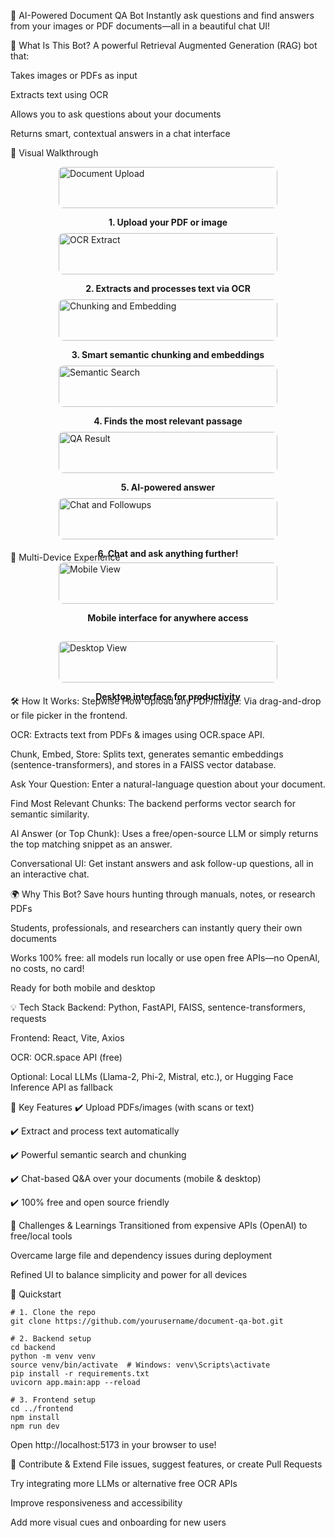 🤖 AI-Powered Document QA Bot
Instantly ask questions and find answers from your images or PDF documents—all in a beautiful chat UI!

🚀 What Is This Bot?
A powerful Retrieval Augmented Generation (RAG) bot that:

Takes images or PDFs as input

Extracts text using OCR

Allows you to ask questions about your documents

Returns smart, contextual answers in a chat interface

🎨 Visual Walkthrough
<div style="display: flex; flex-wrap: wrap; gap: 20px; justify-content: center;"> <div style="flex: 1 1 320px; max-width: 350px; margin-bottom: 20px;"> <img src="https://github.com/user-attachments/assets/10b91146-f22c-443c-85d4-a869452d8465" alt="Document Upload" style="width:100%; border-radius:8px;"> <p align="center"><b>1. Upload your PDF or image</b></p> </div> <div style="flex: 1 1 320px; max-width: 350px; margin-bottom: 20px;"> <img src="https://github.com/user-attachments/assets/e9739534-d090-40dd-a240-dfc5ae2d7143" alt="OCR Extract" style="width:100%; border-radius:8px;"> <p align="center"><b>2. Extracts and processes text via OCR</b></p> </div> <div style="flex: 1 1 320px; max-width: 350px; margin-bottom: 20px;"> <img src="https://github.com/user-attachments/assets/19a379d7-8209-42d9-8a9c-ab78c57d29f4" alt="Chunking and Embedding" style="width:100%; border-radius:8px;"> <p align="center"><b>3. Smart semantic chunking and embeddings</b></p> </div> <div style="flex: 1 1 320px; max-width: 350px; margin-bottom: 20px;"> <img src="https://github.com/user-attachments/assets/5cc770ba-9efc-49d1-b595-db0840f4cbba" alt="Semantic Search" style="width:100%; border-radius:8px;"> <p align="center"><b>4. Finds the most relevant passage</b></p> </div> <div style="flex: 1 1 320px; max-width: 350px; margin-bottom: 20px;"> <img src="https://github.com/user-attachments/assets/a26f5a23-7805-4f95-80a5-d7832ba9a20d" alt="QA Result" style="width:100%; border-radius:8px;"> <p align="center"><b>5. AI-powered answer</b></p> </div> <div style="flex: 1 1 320px; max-width: 350px; margin-bottom: 20px;"> <img src="https://github.com/user-attachments/assets/90f704d9-3cb6-4557-87af-fb01aeb13ae2" alt="Chat and Followups" style="width:100%; border-radius:8px;"> <p align="center"><b>6. Chat and ask anything further!</b></p> </div> </div>
📱 Multi-Device Experience
<div style="display: flex; flex-wrap: wrap; gap: 40px; justify-content: center;"> <div style="flex: 1 1 320px; max-width: 350px; margin-bottom: 20px;"> <img src="https://github.com/user-attachments/assets/16a3c20a-ffe0-475d-9900-9458975cd9cf" alt="Mobile View" style="width:100%; border-radius:8px;"> <p align="center"><b>Mobile interface for anywhere access</b></p> </div> <div style="flex: 1 1 320px; max-width: 350px; margin-bottom: 20px;"> <img src="https://github.com/user-attachments/assets/870c3994-bcc3-44a1-bee7-5a90f56f7cee" alt="Desktop View" style="width:100%; border-radius:8px;"> <p align="center"><b>Desktop interface for productivity</b></p> </div> </div>
🛠️ How It Works: Stepwise Flow
Upload any PDF/image: Via drag-and-drop or file picker in the frontend.

OCR: Extracts text from PDFs & images using OCR.space API.

Chunk, Embed, Store: Splits text, generates semantic embeddings (sentence-transformers), and stores in a FAISS vector database.

Ask Your Question: Enter a natural-language question about your document.

Find Most Relevant Chunks: The backend performs vector search for semantic similarity.

AI Answer (or Top Chunk): Uses a free/open-source LLM or simply returns the top matching snippet as an answer.

Conversational UI: Get instant answers and ask follow-up questions, all in an interactive chat.

🌍 Why This Bot?
Save hours hunting through manuals, notes, or research PDFs

Students, professionals, and researchers can instantly query their own documents

Works 100% free: all models run locally or use open free APIs—no OpenAI, no costs, no card!

Ready for both mobile and desktop

💡 Tech Stack
Backend: Python, FastAPI, FAISS, sentence-transformers, requests

Frontend: React, Vite, Axios

OCR: OCR.space API (free)

Optional: Local LLMs (Llama-2, Phi-2, Mistral, etc.), or Hugging Face Inference API as fallback

🧩 Key Features
✔️ Upload PDFs/images (with scans or text)

✔️ Extract and process text automatically

✔️ Powerful semantic search and chunking

✔️ Chat-based Q&A over your documents (mobile & desktop)

✔️ 100% free and open source friendly

🤔 Challenges & Learnings
Transitioned from expensive APIs (OpenAI) to free/local tools

Overcame large file and dependency issues during deployment

Refined UI to balance simplicity and power for all devices

🚦 Quickstart
```
# 1. Clone the repo
git clone https://github.com/yourusername/document-qa-bot.git

# 2. Backend setup
cd backend
python -m venv venv
source venv/bin/activate  # Windows: venv\Scripts\activate
pip install -r requirements.txt
uvicorn app.main:app --reload

# 3. Frontend setup
cd ../frontend
npm install
npm run dev
```
Open http://localhost:5173 in your browser to use!

🙏 Contribute & Extend
File issues, suggest features, or create Pull Requests

Try integrating more LLMs or alternative free OCR APIs

Improve responsiveness and accessibility

Add more visual cues and onboarding for new users

